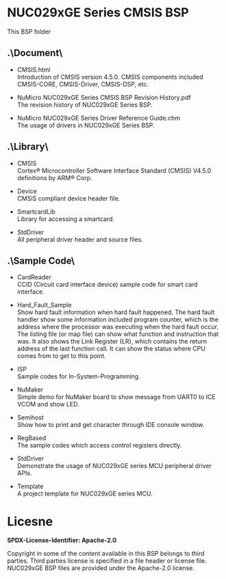 # NUC029xGE Series CMSIS BSP

This BSP folder

## .\Document\


- CMSIS.html<br>
	Introduction of CMSIS version 4.5.0. CMSIS components included CMSIS-CORE, CMSIS-Driver, CMSIS-DSP, etc.

- NuMicro NUC029xGE Series CMSIS BSP Revision History.pdf<br>
	The revision history of NUC029xGE Series BSP.

- NuMicro NUC029xGE Series Driver Reference Guide.chm<br>
	The usage of drivers in NUC029xGE Series BSP.

## .\Library\


- CMSIS<br>
	Cortex® Microcontroller Software Interface Standard (CMSIS) V4.5.0 definitions by ARM® Corp.

- Device<br>
	CMSIS compliant device header file.

- SmartcardLib<br>
	Library for accessing a smartcard.

- StdDriver<br>
	All peripheral driver header and source files.

## .\Sample Code\


- CardReader<br>
	CCID (Circuit card interface device) sample code for smart card interface.

- Hard\_Fault\_Sample<br>
	Show hard fault information when hard fault happened. The hard fault handler show some information included program counter, which is the address where the processor was executing when the hard fault occur. The listing file (or map file) can show what function and instruction that was. It also shows the Link Register (LR), which contains the return address of the last function call. It can show the status where CPU comes from to get to this point.

- ISP<br>
	Sample codes for In-System-Programming.

- NuMaker<br>
	Simple demo for NuMaker board to show message from UART0 to ICE VCOM and show LED.

- Semihost<br>
	Show how to print and get character through IDE console window.

- RegBased<br>
	The sample codes which access control registers directly.

- StdDriver<br>
	Demonstrate the usage of NUC029xGE series MCU peripheral driver APIs.

- Template<br>
	A project template for NUC029xGE series MCU.


# Licesne

**SPDX-License-Identifier: Apache-2.0**

Copyright in some of the content available in this BSP belongs to third parties.
Third parties license is specified in a file header or license file.
NUC029xGE BSP files are provided under the Apache-2.0 license.

